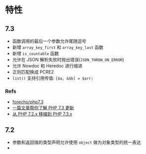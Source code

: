 # 特性

## 7.3
* 函数调用的最后一个参数允许尾随逗号
* 新增 `array_key_first` 和 `array_key_last` 函数
* 新增 `is_countable` 函数
* 允许在 JSON 解析失败时抛出错误(`JSON_THROW_ON_ERROR`)
* 允许 Nowdoc 和 Heredoc 进行缩进
* 正则匹配换成 PCRE2
* `list()` 支持引用传值: `[$a, &$b] = $arr;`

### Refs
* [forecho/php7.3](https://github.com/forecho/php7.3)
* [一篇文章帮你了解 PHP 7.3 更新](https://laravel-china.org/topics/21549)
* [从 PHP 7.2.x 移植到 PHP 7.3.x](http://php.net/manual/zh/migration73.php)

## 7.2
* 参数和返回值的类型声明允许使用 `object` 做为对象类型的统一表达
* 